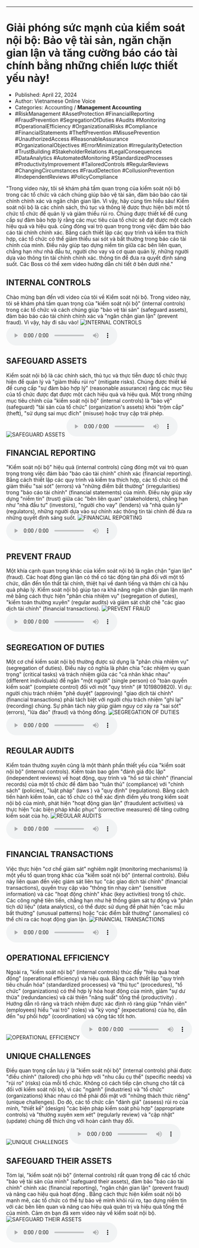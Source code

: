 
---

# Giải phóng sức mạnh của kiểm soát nội bộ: Bảo vệ tài sản, ngăn chặn gian lận và tăng cường báo cáo tài chính bằng những chiến lược thiết yếu này!

- Published: April 22, 2024
- Author: Vietnamese Online Voice
- Categories: Accounting / **Management Accounting**
- #RiskManagement #AssetProtection #FinancialReporting #FraudPrevention #SegregationOfDuties #Audits #Monitoring #OperationalEfficiency #OrganizationalRisks #Compliance #FinancialStatements #TheftPrevention #MisusePrevention #UnauthorizedAccess #ReasonableAssurance #OrganizationalObjectives #ErrorMinimization #IrregularityDetection #TrustBuilding #StakeholderRelations #LegalConsequences #DataAnalytics #AutomatedMonitoring #StandardizedProcesses #ProductivityImprovement #TailoredControls #RegularReviews #ChangingCircumstances #FraudDetection #CollusionPrevention #IndependentReviews #PolicyCompliance

"Trong video này, tôi sẽ khám phá tầm quan trọng của kiểm soát nội bộ trong các tổ chức và cách chúng giúp bảo vệ tài sản, đảm bảo báo cáo tài chính chính xác và ngăn chặn gian lận. Vì vậy, hãy cùng tìm hiểu sâu! Kiểm soát nội bộ là các chính sách, thủ tục và thông lệ được thực hiện bởi một tổ chức tổ chức để quản lý và giảm thiểu rủi ro. Chúng được thiết kế để cung cấp sự đảm bảo hợp lý rằng các mục tiêu của tổ chức sẽ đạt được một cách hiệu quả và hiệu quả. cũng đóng vai trò quan trọng trong việc đảm bảo báo cáo tài chính chính xác. Bằng cách thiết lập các quy trình và kiểm tra thích hợp, các tổ chức có thể giảm thiểu sai sót và bất thường trong báo cáo tài chính của mình. Điều này giúp tạo dựng niềm tin giữa các bên liên quan, chẳng hạn như nhà đầu tư, người cho vay và cơ quan quản lý, những người dựa vào thông tin tài chính chính xác. thông tin để đưa ra quyết định sáng suốt. Các Boss có thể xem video hướng dẫn chi tiết ở bên dưới nhé."


## INTERNAL CONTROLS

Chào mừng bạn đến với video của tôi về Kiểm soát nội bộ. Trong video này, tôi sẽ khám phá tầm quan trọng của "kiểm soát nội bộ" (internal controls) trong các tổ chức và cách chúng giúp "bảo vệ tài sản" (safeguard assets), đảm bảo báo cáo tài chính chính xác và "ngăn chặn gian lận" (prevent fraud). Vì vậy, hãy đi sâu vào!
![INTERNAL CONTROLS](https://http-archiver-apis-production-80.schnworks.com/storage/images/transitions/2024-04-22/transition--16357885419-Montserrat-Black-1A237E.jpg)
<audio controls>
    <source src="https://http-archiver-apis-production-80.schnworks.com/storage/audio/file-36445218844.mp3" type="audio/mpeg">
</audio>



## SAFEGUARD ASSETS

Kiểm soát nội bộ là các chính sách, thủ tục và thực tiễn được tổ chức thực hiện để quản lý và "giảm thiểu rủi ro" (mitigate risks). Chúng được thiết kế để cung cấp "sự đảm bảo hợp lý" (reasonable assurance) rằng các mục tiêu của tổ chức được đạt được một cách hiệu quả và hiệu quả. Một trong những mục tiêu chính của "kiểm soát nội bộ" (internal controls) là "bảo vệ" (safeguard) "tài sản của tổ chức" (organization's assets) khỏi "trộm cắp" (theft), "sử dụng sai mục đích" (misuse) hoặc truy cập trái phép.
![SAFEGUARD ASSETS](https://http-archiver-apis-production-80.schnworks.com/storage/images/transitions/2024-04-22/transition-17721702387-Montserrat-SemiBold-303F9F.jpg)
<audio controls>
    <source src="https://http-archiver-apis-production-80.schnworks.com/storage/audio/file-5349234616.mp3" type="audio/mpeg">
</audio>



## FINANCIAL REPORTING

"Kiểm soát nội bộ" hiệu quả (internal controls) cũng đóng một vai trò quan trọng trong việc đảm bảo "báo cáo tài chính" chính xác (financial reporting). Bằng cách thiết lập các quy trình và kiểm tra thích hợp, các tổ chức có thể giảm thiểu "sai sót" (errors) và "những điểm bất thường" (irregularities) trong "báo cáo tài chính" (financial statements) của mình. Điều này giúp xây dựng "niềm tin" (trust) giữa các "bên liên quan" (stakeholders), chẳng hạn như "nhà đầu tư" (investors), "người cho vay" (lenders) và "nhà quản lý" (regulators), những người dựa vào sự chính xác thông tin tài chính để đưa ra những quyết định sáng suốt.
![FINANCIAL REPORTING](https://http-archiver-apis-production-80.schnworks.com/storage/images/transitions/2024-04-22/transition-15129731040-Montserrat-Thin-673AB7.jpg)
<audio controls>
    <source src="https://http-archiver-apis-production-80.schnworks.com/storage/audio/file-44186405494.mp3" type="audio/mpeg">
</audio>



## PREVENT FRAUD

Một khía cạnh quan trọng khác của kiểm soát nội bộ là ngăn chặn "gian lận" (fraud). Các hoạt động gian lận có thể có tác động tàn phá đối với một tổ chức, dẫn đến tổn thất tài chính, thiệt hại về danh tiếng và thậm chí cả hậu quả pháp lý. Kiểm soát nội bộ giúp tạo ra khả năng ngăn chặn gian lận mạnh mẽ bằng cách thực hiện "phân chia nhiệm vụ" (segregation of duties), "kiểm toán thường xuyên" (regular audits) và giám sát chặt chẽ "các giao dịch tài chính" (financial transactions).
![PREVENT FRAUD](https://http-archiver-apis-production-80.schnworks.com/storage/images/transitions/2024-04-22/transition-12668819697-Montserrat-Medium-673AB7.jpg)
<audio controls>
    <source src="https://http-archiver-apis-production-80.schnworks.com/storage/audio/file-9907042925.mp3" type="audio/mpeg">
</audio>



## SEGREGATION OF DUTIES

Một cơ chế kiểm soát nội bộ thường được sử dụng là "phân chia nhiệm vụ" (segregation of duties). Điều này có nghĩa là phân chia "các nhiệm vụ quan trọng" (critical tasks) và trách nhiệm giữa các "cá nhân khác nhau" (different individuals) để ngăn "một người" (single person) có "toàn quyền kiểm soát" (complete control) đối với một "quy trình" (# 1019809820). Ví dụ: người chịu trách nhiệm "phê duyệt" (approving) "giao dịch tài chính" (financial transactions) ​​phải tách biệt với người chịu trách nhiệm "ghi lại" (recording) chúng. Sự phân tách này giúp giảm nguy cơ xảy ra "sai sót" (errors), "lừa đảo" (fraud) và thông đồng.
![SEGREGATION OF DUTIES](https://http-archiver-apis-production-80.schnworks.com/storage/images/transitions/2024-04-22/transition--29329016121-Montserrat-Medium-880E4F.jpg)
<audio controls>
    <source src="https://http-archiver-apis-production-80.schnworks.com/storage/audio/file-11613524915.mp3" type="audio/mpeg">
</audio>



## REGULAR AUDITS

Kiểm toán thường xuyên cũng là một thành phần thiết yếu của "kiểm soát nội bộ" (internal controls). Kiểm toán bao gồm "đánh giá độc lập" (independent reviews) về hoạt động, quy trình và "hồ sơ tài chính" (financial records) của một tổ chức để đảm bảo "tuân thủ" (compliance) với "chính sách" (policies), "luật pháp" (laws ) và "quy định" (regulations). Bằng cách tiến hành kiểm toán, các tổ chức có thể xác định điểm yếu trong kiểm soát nội bộ của mình, phát hiện "hoạt động gian lận" (fraudulent activities) và thực hiện "các biện pháp khắc phục" (corrective measures) để tăng cường kiểm soát của họ.
![REGULAR AUDITS](https://http-archiver-apis-production-80.schnworks.com/storage/images/transitions/2024-04-22/transition-3361892709-Montserrat-Black-283593.jpg)
<audio controls>
    <source src="https://http-archiver-apis-production-80.schnworks.com/storage/audio/file-979814049.mp3" type="audio/mpeg">
</audio>



## FINANCIAL TRANSACTIONS

Việc thực hiện "cơ chế giám sát" nghiêm ngặt (monitoring mechanisms) là một yếu tố quan trọng khác của "kiểm soát nội bộ" (internal controls). Điều này liên quan đến việc giám sát liên tục "các giao dịch tài chính" (financial transactions), quyền truy cập vào "thông tin nhạy cảm" (sensitive information) và các "hoạt động chính" khác (key activities) trong tổ chức. Các công nghệ tiên tiến, chẳng hạn như hệ thống giám sát tự động và "phân tích dữ liệu" (data analytics), có thể được sử dụng để phát hiện "các mẫu bất thường" (unusual patterns) hoặc "các điểm bất thường" (anomalies) có thể chỉ ra các hoạt động gian lận.
![FINANCIAL TRANSACTIONS](https://http-archiver-apis-production-80.schnworks.com/storage/images/transitions/2024-04-22/transition-8334782540-Montserrat-SemiBold-7B1FA2.jpg)
<audio controls>
    <source src="https://http-archiver-apis-production-80.schnworks.com/storage/audio/file-13770632888.mp3" type="audio/mpeg">
</audio>



## OPERATIONAL EFFICIENCY

Ngoài ra, "kiểm soát nội bộ" (internal controls) thúc đẩy "hiệu quả hoạt động" (operational efficiency) và hiệu quả. Bằng cách thiết lập "quy trình tiêu chuẩn hóa" (standardized processes) và "thủ tục" (procedures), "tổ chức" (organizations) có thể hợp lý hóa hoạt động của mình, giảm "sự dư thừa" (redundancies) và cải thiện "năng suất" tổng thể (productivity) . Hướng dẫn rõ ràng và trách nhiệm được xác định rõ ràng giúp "nhân viên" (employees) hiểu "vai trò" (roles) và "kỳ vọng" (expectations) của họ, dẫn đến "sự phối hợp" (coordination) và cộng tác tốt hơn.
![OPERATIONAL EFFICIENCY](https://http-archiver-apis-production-80.schnworks.com/storage/images/transitions/2024-04-22/transition--22192394078-Montserrat-Bold-1A237E.jpg)
<audio controls>
    <source src="https://http-archiver-apis-production-80.schnworks.com/storage/audio/file-21562361291.mp3" type="audio/mpeg">
</audio>



## UNIQUE CHALLENGES

Điều quan trọng cần lưu ý là "kiểm soát nội bộ" (internal controls) phải được "điều chỉnh" (tailored) cho phù hợp với "nhu cầu cụ thể" (specific needs) và "rủi ro" (risks) của mỗi tổ chức. Không có cách tiếp cận chung cho tất cả đối với kiểm soát nội bộ, vì các "ngành" (industries) và "tổ chức" (organizations) khác nhau có thể phải đối mặt với "những thách thức riêng" (unique challenges). Do đó, các tổ chức cần "đánh giá" (assess) rủi ro của mình, "thiết kế" (design) "các biện pháp kiểm soát phù hợp" (appropriate controls) và "thường xuyên xem xét" (regularly review) và "cập nhật" (update) chúng để thích ứng với hoàn cảnh thay đổi.
![UNIQUE CHALLENGES](https://http-archiver-apis-production-80.schnworks.com/storage/images/transitions/2024-04-22/transition-231038692-Montserrat-ExtraBold-673AB7.jpg)
<audio controls>
    <source src="https://http-archiver-apis-production-80.schnworks.com/storage/audio/file-7672956927.mp3" type="audio/mpeg">
</audio>



## SAFEGUARD THEIR ASSETS

Tóm lại, "kiểm soát nội bộ" (internal controls) rất quan trọng để các tổ chức "bảo vệ tài sản của mình" (safeguard their assets), đảm bảo "báo cáo tài chính" chính xác (financial reporting), "ngăn chặn gian lận" (prevent fraud) và nâng cao hiệu quả hoạt động . Bằng cách thực hiện kiểm soát nội bộ mạnh mẽ, các tổ chức có thể tự bảo vệ mình khỏi rủi ro, tạo dựng niềm tin với các bên liên quan và nâng cao hiệu quả quản trị và hiệu quả tổng thể của mình. Cảm ơn bạn đã xem video này về kiểm soát nội bộ.
![SAFEGUARD THEIR ASSETS](https://http-archiver-apis-production-80.schnworks.com/storage/images/transitions/2024-04-22/transition--32342749-Montserrat-Bold-1A237E.jpg)
<audio controls>
    <source src="https://http-archiver-apis-production-80.schnworks.com/storage/audio/file-54853349845.mp3" type="audio/mpeg">
</audio>

